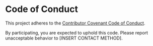 # Code of Conduct

This project adheres to the [Contributor Covenant Code of Conduct](https://www.contributor-covenant.org/version/2/0/code_of_conduct.html).

By participating, you are expected to uphold this code. Please report unacceptable behavior to [INSERT CONTACT METHOD].